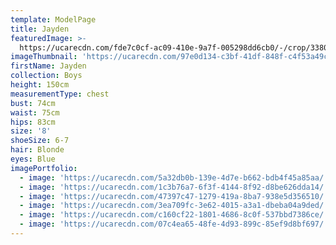 ```yaml
---
template: ModelPage
title: Jayden
featuredImage: >-
  https://ucarecdn.com/fde7c0cf-ac09-410e-9a7f-005298dd6cb0/-/crop/3380x2490/0,77/-/preview/
imageThumbnail: 'https://ucarecdn.com/97e0d134-c3bf-41df-848f-c4f53a49c729/'
firstName: Jayden
collection: Boys
height: 150cm
measurementType: chest
bust: 74cm
waist: 75cm
hips: 83cm
size: '8'
shoeSize: 6-7
hair: Blonde
eyes: Blue
imagePortfolio:
  - image: 'https://ucarecdn.com/5a32db0b-139e-4d7e-b662-bdb4f45a85aa/'
  - image: 'https://ucarecdn.com/1c3b76a7-6f3f-4144-8f92-d8be626dda14/'
  - image: 'https://ucarecdn.com/47397c47-1279-419a-8ba7-938e5d356510/'
  - image: 'https://ucarecdn.com/3ea709fc-3e62-4015-a3a1-dbeba04a9ded/'
  - image: 'https://ucarecdn.com/c160cf22-1801-4686-8c0f-537bbd7386ce/'
  - image: 'https://ucarecdn.com/07c4ea65-48fe-4d93-899c-85ef9d8bf697/'
---
```


